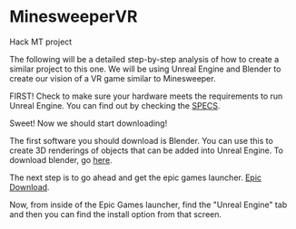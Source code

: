 # MinesweeperVR
Hack MT project

The following will be a detailed step-by-step analysis of how to create a similar project to this one. We will be using Unreal Engine and Blender to create our vision of a VR game similar to Minesweeper. 

FIRST! Check to make sure your hardware meets the requirements to run Unreal Engine. You can find out by checking the [SPECS](https://docs.unrealengine.com/5.0/en-US/hardware-and-software-specifications-for-unreal-engine/).

Sweet! Now we should start downloading!

The first software you should download is Blender. You can use this to create 3D renderings of objects that can be added into Unreal Engine. To download blender, go [here](https://www.blender.org/download/).

The next step is to go ahead and get the epic games launcher. [Epic Download](https://store.epicgames.com/en-US/download).

Now, from inside of the Epic Games launcher, find the "Unreal Engine" tab and then you can find the install option from that screen.
